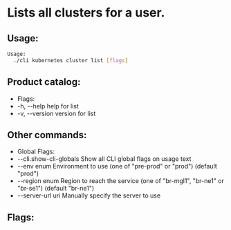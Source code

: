 # Lists all clusters for a user.

## Usage:
```bash
Usage:
  ./cli kubernetes cluster list [flags]
```

## Product catalog:
- Flags:
- -h, --help      help for list
- -v, --version   version for list

## Other commands:
- Global Flags:
- --cli.show-cli-globals   Show all CLI global flags on usage text
- --env enum               Environment to use (one of "pre-prod" or "prod") (default "prod")
- --region enum            Region to reach the service (one of "br-mgl1", "br-ne1" or "br-se1") (default "br-ne1")
- --server-url uri         Manually specify the server to use

## Flags:
```bash

```

